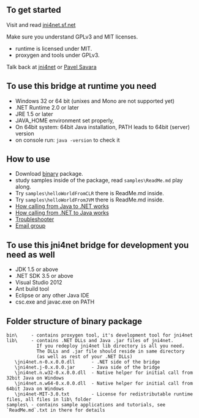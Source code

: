 To get started
----------------
Visit and read [jni4net.sf.net](http://jni4net.sf.net)

Make sure you understand GPLv3 and MIT licenses.
- runtime is licensed under MIT.
- proxygen and tools under GPLv3.

Talk back at [jni4net](jni4net@googlegroups.com) or [Pavel Savara](pavel.savara@gmail.com)


To use this bridge at runtime you need
----------------
- Windows 32 or 64 bit (unixes and Mono are not supported yet)
- .NET Runtime 2.0 or later
- JRE 1.5 or later
- JAVA_HOME environment set properly, 
- On 64bit system: 64bit Java installation, PATH leads to 64bit (server) version
- on console run: `java -version` to check it

How to use
----------------
- Download [binary](http://sourceforge.net/projects/jni4net/files/0.8.7/jni4net-0.8.7.0-bin.zip/download) package.
- study samples inside of the package, read `samples\ReadMe.md` play along.
- Try `samples\helloWorldFromCLR` there is ReadMe.md inside.
- Try `samples\helloWorldFromJVM` there is ReadMe.md inside. 
- [How calling from Java to .NET works](http://zamboch.blogspot.cz/2009/11/how-calling-from-java-to-net-works-in.html)
- [How calling from .NET to Java works](http://zamboch.blogspot.cz/2009/10/how-calling-from-net-to-java-works.html)
- [Troubleshooter](http://jni4net.sourceforge.net/troubleshoot.shtml)
- [Email group](https://groups.google.com/forum/?hl=en#!forum/jni4net)

To use this jni4net bridge for development you need as well
----------------
- JDK 1.5 or above
- .NET SDK 3.5 or above
- Visual Studio 2012
- Ant build tool
- Eclipse or any other Java IDE
- csc.exe and javac.exe on PATH

Folder structure of binary package
----------------

```
bin\     - contains proxygen tool, it's development tool for jni4net
lib\     - contains .NET DLLs and Java .jar files of jni4net. 
           If you redeploy jni4net lib directory is all you need.
           The DLLs and .jar file should reside in same directory 
           (as well as rest of your .NET DLLs)
   \jni4net.n-0.x.0.0.dll      - .NET side of the bridge
   \jni4net.j-0.x.0.0.jar      - Java side of the bridge
   \jni4net.n.w32-0.x.0.0.dll  - Native helper for initial call from 32bit Java on Windows
   \jni4net.n.w64-0.x.0.0.dll  - Native helper for initial call from 64bit Java on Windows
   \jni4net-MIT-3.0.txt        - License for redistributable runtime files, all files in lib\ folder
samples\ - contains sample applications and tutorials, see `ReadMe.md`.txt in there for details
```